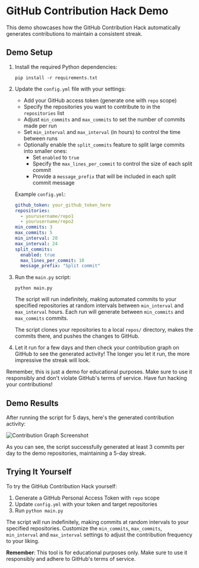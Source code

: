 # GitHub Contribution Hack Demo

This demo showcases how the GitHub Contribution Hack automatically generates contributions to maintain a consistent streak.

## Demo Setup

1. Install the required Python dependencies:
   ```
   pip install -r requirements.txt
   ```

2. Update the `config.yml` file with your settings:
   - Add your GitHub access token (generate one with `repo` scope) 
   - Specify the repositories you want to contribute to in the `repositories` list
   - Adjust `min_commits` and `max_commits` to set the number of commits made per run
   - Set `min_interval` and `max_interval` (in hours) to control the time between runs
   - Optionally enable the `split_commits` feature to split large commits into smaller ones:
     - Set `enabled` to `true` 
     - Specify the `max_lines_per_commit` to control the size of each split commit
     - Provide a `message_prefix` that will be included in each split commit message

   Example `config.yml`:
   ```yaml
   github_token: your_github_token_here
   repositories:
     - yourusername/repo1 
     - yourusername/repo2
   min_commits: 3
   max_commits: 5
   min_interval: 20 
   max_interval: 24
   split_commits:
     enabled: true
     max_lines_per_commit: 10
     message_prefix: "Split commit"
   ```

3. Run the `main.py` script:
   ```
   python main.py
   ```
   
   The script will run indefinitely, making automated commits to your specified repositories at random intervals between `min_interval` and `max_interval` hours. Each run will generate between `min_commits` and `max_commits` commits.

   The script clones your repositories to a local `repos/` directory, makes the commits there, and pushes the changes to GitHub.

4. Let it run for a few days and then check your contribution graph on GitHub to see the generated activity! The longer you let it run, the more impressive the streak will look.

Remember, this is just a demo for educational purposes. Make sure to use it responsibly and don't violate GitHub's terms of service. Have fun hacking your contributions!

## Demo Results

After running the script for 5 days, here's the generated contribution activity:

![Contribution Graph Screenshot](contribution_graph.png)

As you can see, the script successfully generated at least 3 commits per day to the demo repositories, maintaining a 5-day streak.

## Trying It Yourself

To try the GitHub Contribution Hack yourself:

1. Generate a GitHub Personal Access Token with `repo` scope
2. Update `config.yml` with your token and target repositories
3. Run `python main.py`

The script will run indefinitely, making commits at random intervals to your specified repositories. Customize the `min_commits`, `max_commits`, `min_interval` and `max_interval` settings to adjust the contribution frequency to your liking.

**Remember**: This tool is for educational purposes only. Make sure to use it responsibly and adhere to GitHub's terms of service. 